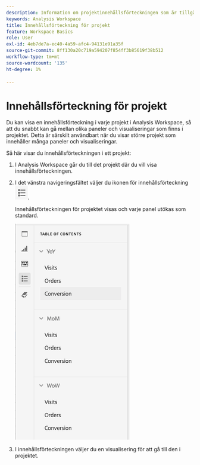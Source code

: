 ```yaml
---
description: Information om projektinnehållsförteckningen som är tillgänglig i projekt
keywords: Analysis Workspace
title: Innehållsförteckning för projekt
feature: Workspace Basics
role: User
exl-id: 4eb7de7a-ec40-4a59-afc4-94131e91a35f
source-git-commit: 8ff130a20c719a594207f854ff3b85619f38b512
workflow-type: tm+mt
source-wordcount: '135'
ht-degree: 1%

---
```


# Innehållsförteckning för projekt

Du kan visa en innehållsförteckning i varje projekt i Analysis Workspace, så att du snabbt kan gå mellan olika paneler och visualiseringar som finns i projektet. Detta är särskilt användbart när du visar större projekt som innehåller många paneler och visualiseringar.

Så här visar du innehållsförteckningen i ett projekt:

1. I Analysis Workspace går du till det projekt där du vill visa innehållsförteckningen.

1. I det vänstra navigeringsfältet väljer du ikonen för innehållsförteckning ![ikonen toc](assets/toc-icon.png).

   Innehållsförteckningen för projektet visas och varje panel utökas som standard.

   ![Projektets innehållsförteckning har utökats](assets/project-toc-expanded.png)

1. I innehållsförteckningen väljer du en visualisering för att gå till den i projektet.
